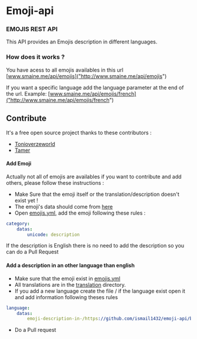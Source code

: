 Emoji-api
=========

### EMOJIS REST API


This API provides an Emojis description in different languages.

### How does it works ?

You have acess to all emojis availables in this url [www.smaine.me/api/emojis]("http://www.smaine.me/api/emojis")

If you want a specific language add the language parameter at the end of the url.
Example: [www.smaine.me/api/emojis/french]("http://www.smaine.me/api/emojis/french")


## Contribute
It's a free open source project thanks to these contributors :
* [Tonioverzeworld]("https://www.github.com/Tonioverzeworld")
* [Tamer]("https://www.github.com/tamer-dev")

#### Add Emoji

Actually not all of emojis are availables if you want to contribute and add others, please follow these instructions :

* Make Sure that the emoji itself or the translation/description doesn't exist yet !
* The emoji's data should come from [here]("https://www.apps.timwhitlock.info/emoji/tables/unicode")
* Open [emojis.yml]("https://www.github.com/ismail1432/emoji-api/blob/master/app/config/fixtures/emojis.yml"), add the emoji following these rules :

```yaml
category:
    datas:
        unicode: description
```
If the description is English there is no need to add the description so you can do a Pull Request

#### Add a description in an other language than english
* Make sure that the emoji exist in [emojis.yml]("https://github.com/ismail1432/emoji-api/blob/master/app/config/fixtures/emojis.yml")
* All translations are in the [translation]("https://github.com/ismail1432/emoji-api/tree/master/app/config/fixtures/translation") directory.
* If you add a new language create the file / if the language exist open it and add information following theses rules
```yaml
language:
    datas:
        emoji-description-in-/https://github.com/ismail1432/emoji-api/blob/master/app/config/fixtures/emojis.yml: language-translation
```
* Do a Pull request


